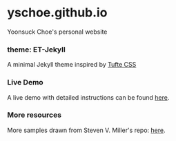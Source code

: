 # yschoe.github.io
Yoonsuck Choe's personal website


### theme: ET-Jekyll
A minimal Jekyll theme inspired by <a href="https://github.com/edwardtufte/tufte-css">Tufte CSS</a>

### Live Demo
A live demo with detailed instructions can be found <a href="https://et-jekyll.netlify.com/et-jekyll-theme/">here</a>.

### More resources
More samples drawn from Steven V. Miller's repo: <a href="https://github.com/svmiller/steve-ngvb-jekyll-template">here</a>.
